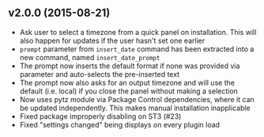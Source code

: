 v2.0.0 (2015-08-21)
-------------------

- Ask user to select a timezone from a quick panel on installation. This will
  also happen for updates if the user hasn't set one earlier
- `prompt` parameter from `insert_date` command has been extracted into a new command, named `insert_date_prompt`
- The prompt now inserts the default format if none was provided via parameter
  and auto-selects the pre-inserted text
- The prompt now also asks for an output timezone and will use the default
  (i.e. local) if you close the panel without making a selection
- Now uses pytz module via Package Control dependencies, where it can be
  updated independently. This makes manual installation inapplicable
- Fixed package improperly disabling on ST3 (#23)
- Fixed "settings changed" being displays on every plugin load
